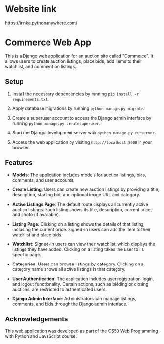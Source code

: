 # Website link
https://irinka.pythonanywhere.com/

# Commerce Web App

This is a Django web application for an auction site called "Commerce". It allows users to create auction listings, place bids, add items to their watchlist, and comment on listings.

## Setup

1. Install the necessary dependencies by running `pip install -r requirements.txt`.

2. Apply database migrations by running `python manage.py migrate`.

3. Create a superuser account to access the Django admin interface by running `python manage.py createsuperuser`.

4. Start the Django development server with `python manage.py runserver`.

5. Access the web application by visiting `http://localhost:8000` in your browser.

## Features

- **Models**: The application includes models for auction listings, bids, comments, and user accounts.

- **Create Listing**: Users can create new auction listings by providing a title, description, starting bid, and optional image URL and category.

- **Active Listings Page**: The default route displays all currently active auction listings. Each listing shows its title, description, current price, and photo (if available).

- **Listing Page**: Clicking on a listing shows the details of that listing, including the current price. Signed-in users can add the item to their watchlist and place bids.

- **Watchlist**: Signed-in users can view their watchlist, which displays the listings they have added. Clicking on a listing takes the user to its specific page.

- **Categories**: Users can browse listings by category. Clicking on a category name shows all active listings in that category.

- **User Authentication**: The application includes user registration, login, and logout functionality. Certain actions, such as bidding or closing auctions, are restricted to authenticated users.

- **Django Admin Interface**: Administrators can manage listings, comments, and bids through the Django admin interface.
  
## Acknowledgements

This web application was developed as part of the CS50 Web Programming with Python and JavaScript course.
